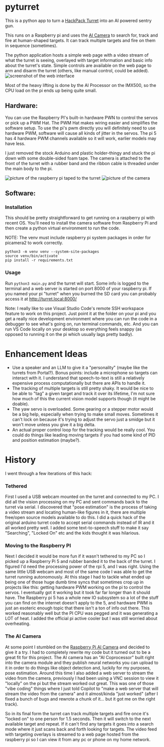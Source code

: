 # pyturret

This is a python app to turn a [HackPack Turret](https://www.crunchlabs.com/products/ir-turret) into an AI powered sentry gun.

This runs on a Raspberry pi and uses the [AI Camera](https://www.raspberrypi.com/products/ai-camera/) to search for, track and fire at human-shaped targets.  It can track multiple targets and fire on them in sequence (sometimes).

The python application hosts a simple web page with a video stream of what the turret is seeing, overlayed with target information and basic info about the turret's state.  Simple controls are available on the web page to arm and disarm the turret (others, like manual control, could be added).
![screenshot of the web interface](images/screenshot.png)

Most of the heavy lifting is done by the AI Processor on the IMX500, so the CPU load on the pi ends up being quite small.

## Hardware:
You can use the Raspberry PI's built-in hardware PWN to control the servos or pick up a PWM Hat. The PWM Hat makes wiring easier and simplifies the software setup.  To use the pi's pwm directly you will definitely need to use hardware PWM, software will cause all kinds of jitter in the servos.  The pi 5 has 4 hardware PWM channels available so it will work, earlier models may have less.

I just removed the stock Arduino and plastic holder-thingy and stuck the pi down with some double-sided foam tape.  The camera is attached to the front of the turret with a rubber band and the ribbon cable is threaded under the main body to the pi.

![picture of the raspberry pi taped to the turret](images/setup.jpg)
![picture of the camera](images/camera.jpg)


## Software:
### Installation
This should be pretty straightforward to get running on a raspberry pi with recent OS.  You'll need to install the camera software from Raspberry Pi and then create a python virtual environment to run the code.

NOTE: The venv must include raspberry pi system packages in order for picamera2 to work correctly.
```
python3 -m venv venv --system-site-packages
source venv/bin/activate`
pip install -r requirements.txt
```

### Usage
Run `python3 main.py` and the turret will start.  Some info is logged to the terminal and a web server is started on port 8000 of your raspberry pi.  If you named your pi "turret" when you burned the SD card you can probably access it at http://turret.local:8000/

Note: I really like to use Visual Studio Code's remote SSH workspace feature to work on this project.  Just point it at the folder on your pi and you get a really nice development environment where you can run the code in a debugger to see what's going on, run terminal commands, etc.  And you can run VS Code locally on your desktop so everything feels snappy (as opposed to running it on the pi which usually lags pretty badly).


# Enhancement Ideas
* Use a speaker and an LLM to give it a "personality" (maybe like the turrets from Portal?).  Bonus points: include a microphone so targets can interact with it.  I understand that speech-to-text is still a relatively expensive process computationally but there are APIs to handle it.
* The tracking of multiple targets is still pretty shaky.  It would be nice to be able to "tag" a given target and track it over its lifetime, I'm not sure how much of this the current vision model supports though (it might be doable).
* The yaw servo is overloaded.  Some gearing or a stepper motor would be a big help, especially when trying to make small moves.  Sometimes it can't lock on because it's trying to adjust the servo just a smidge but it won't move unless you give it a big delta.
* An actual proper control loop for the tracking would be really cool.  You could do things like leading moving targets if you had some kind of PID and position estimation (maybe?).

# History
I went through a few iterations of this hack:
### Tethered
First I used a USB webcam mounted on the turret and connected to my PC.  I did all the vision processing on my PC and sent commands back to the turret via serial.  I discovered that "pose estimation" is the process of taking a video stream and locating human-like figures in it, there are multiple free/open source models available to do this.  I did a quick hack of the original arduino turret code to accept serial commands instead of IR and it all worked pretty well.  I added some text-to-speech stuff to make it say "Searching", "Locked On" etc and the kids thought it was hilarious.
### Moving to the Raspberry PI
Next I decided it would be more fun if it wasn't tethered to my PC so I picked up a Raspberry Pi 5 and rubber banded it to the back of the turret.  I figured I'd need the processing power of the rpi 5, and I was right.  Using the same little USB webcam and most of the same code I was able to get the turret running autonomously.  At this stage I had to tackle what ended up being one of those huge dumb time syncs that sometimes crop up in projects like this: getting hardware PWM working on the pi to control the servos.  I eventually got it working but it took far far longer than it should have.  The Raspberry pi 5 has a whole new IO subsystem so a lot of the stuff you can find on the internet doesn't apply to the 5, and hardware PWM is just an esoteric enough topic that there isn't a ton of info out there.  This worked reasonably well but the PI CPU was pegged and it was generating a LOT of heat.  I added the official pi active cooler but I was still worried about overheating.
### The AI Camera
At some point I stumbled on the [Raspberry Pi AI Camera](https://www.raspberrypi.com/products/ai-camera/) and decided to give it a try.  I had to completely rewrite my code but it turned out to be a great fit for this project.  The AI camera has an "AI Coprocessor" built right into the camera module and they publish neural networks you can upload to it in order to do things like object detection and, luckily for my purposes, pose estimation.  Around this time I also added a web server to stream the video from the camera, previously I had been using a VNC session to view it "locally" on the pi but the stream worked out great.  This was one of those "vibe coding" things where I just told Copilot to "make a web server that will stream the video from the camera" and it almost/kinda "just worked" (after I fixed a bunch of bugs and rewrote a chunk of it... but it got me on the right track).

So in its final form the turret can track multiple targets and fire once it's "locked on" to one person for 1.5 seconds.  Then it will switch to the next available target and repeat.  If it can't find any targets it goes into a search mode where it just scans back and forth looking for targets.  The video feed with targeting overlays is streamed to a web page hosted from the raspberry pi so I can view it from any pc or phone on my home network.